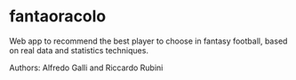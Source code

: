 # fantaoracolo
Web app to recommend the best player to choose in fantasy football, based on real data and statistics techniques.

Authors: Alfredo Galli and Riccardo Rubini
